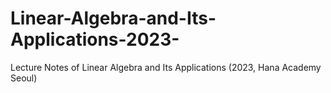 # Linear-Algebra-and-Its-Applications-2023-
Lecture Notes of Linear Algebra and Its Applications (2023, Hana Academy Seoul)
